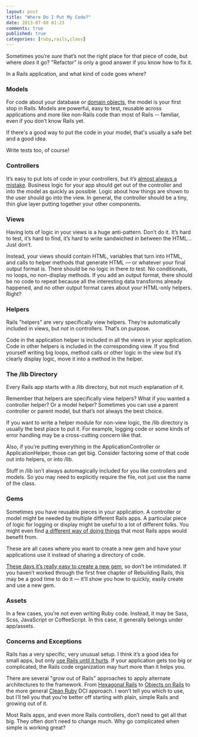 ```yaml
---
layout: post
title: "Where Do I Put My Code?"
date: 2013-07-08 01:23
comments: true
published: true
categories: [ruby,rails,class]
---
```

Sometimes you’re <i>sure</i> that’s not the right place for that piece of code, but where <i>does</i> it go?  "Refactor" is only a good answer if you know how to fix it.

In a Rails application, and what kind of code goes where?

### Models

For code about your database or <a href="http://c2.com/cgi/wiki?DomainObject">domain objects</a>, the model is your first stop in Rails.  Models are powerful, easy to test, reusable across applications and more like non-Rails code than most of Rails -- familiar, even if you don’t know Rails yet.

If there's a good way to put the code in your model, that's usually a safe bet and a good idea.

Write tests too, of course!

### Controllers

It’s easy to put lots of code in your controllers, but it’s <a href="http://weblog.jamisbuck.org/2006/10/18/skinny-controller-fat-model">almost always a mistake</a>.  Business logic for your app should get out of the controller and into the model as quickly as possible.  Logic about how things are shown to the user should go into the view.  In general, the controller should be a tiny, thin glue layer putting together your other components.

### Views

Having lots of logic in your views is a huge anti-pattern.  Don’t do it.  It’s hard to test, it’s hard to find, it’s hard to write sandwiched in between the HTML...  Just don’t.

Instead, your views should contain HTML, variables that turn into HTML, and calls to helper methods that generate HTML &mdash; or whatever your final output format is.  There should be no logic in there <i>to</i> test.  No conditionals, no loops, no non-display methods.  If you add an output format, there should be no code to repeat because all the interesting data transforms already happened, and no other output format cares about your HTML-only helpers.  Right?

### Helpers

Rails "helpers" are very specifically view helpers.  They’re automatically included in views, but <i>not</i> in controllers.  That’s on purpose.

Code in the application helper is included in all the views in your application.  Code in other helpers is included in the corresponding view.  If you find yourself writing big loops, method calls or other logic in the view but it’s clearly display logic, move it into a method in the helper.

### The /lib Directory

Every Rails app starts with a /lib directory, but not much explanation of it.

Remember that helpers are specifically view helpers?  What if you wanted a controller helper?  Or a model helper?  Sometimes you can use a parent controller or parent model, but that’s not always the best choice.

If you want to write a helper module for non-view logic, the /lib directory is usually the best place to put it.  For example, logging code or some kinds of error handling may be a cross-cutting concern like that.

Also, if you're putting everything in the ApplicationController or ApplicationHelper, those can get big.  Consider factoring some of that code out into helpers, or into /lib.

Stuff in /lib isn’t always automagically included for you like controllers and models.  So you may need to explicitly require the file, not just use the name of the class.

### Gems

Sometimes you have reusable pieces in your application.  A controller or model might be needed by multiple different Rails apps.  A particular piece of logic for logging or display might be useful to a lot of different folks.  You might even find <a href="https://github.com/voxdolo/decent_exposure">a different way of doing things</a> that most Rails apps would benefit from.

These are all cases where you want to create a new gem and have your applications use it instead of sharing a directory of code.

<a href="http://railscasts.com/episodes/245-new-gem-with-bundler">These days it’s really easy to create a new gem</a>, so don’t be intimidated.  If you haven’t worked through the first free chapter of Rebuilding Rails, this may be a good time to do it &mdash; it’ll show you how to quickly, easily create and use a new gem.

### Assets

In a few cases, you’re not even writing Ruby code.  Instead, it may be Sass, Scss, JavaScript or CoffeeScript.  In this case, it generally belongs under app/assets.

### Concerns and Exceptions

Rails has a very specific, very unusual setup.  I think it’s a good idea for small apps, but only <a href="http://evan.tiggerpalace.com/articles/2012/11/21/use-rails-until-it-hurts">use Rails until it hurts</a>.  If your application gets too big or complicated, the Rails code organization may hurt more than it helps you.

There are several "grow out of Rails" approaches to apply alternate architectures to the framework.  From <a href="https://www.agileplannerapp.com/blog/building-agile-planner/refactoring-with-hexagonal-rails">Hexagonal Rails</a> to <a href="http://objectsonrails.com/">Objects on Rails</a> to the more general <a href="http://www.clean-ruby.com/">Clean Ruby</a> DCI approach.  I won’t tell you which to use, but I’ll tell you that you’re better off starting with plain, simple Rails and growing out of it.

Most Rails apps, and even more Rails controllers, don’t need to get all that big.  They often don’t need to change much.  Why go complicated when simple is working great?

